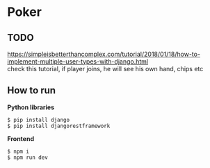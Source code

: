 # Poker

## TODO
https://simpleisbetterthancomplex.com/tutorial/2018/01/18/how-to-implement-multiple-user-types-with-django.html  
check this tutorial, if player joins, he will see his own hand, chips etc  

## How to run
**Python libraries**
```
$ pip install django
$ pip install djangorestframework
```

**Frontend**
```
$ npm i
$ npm run dev
```